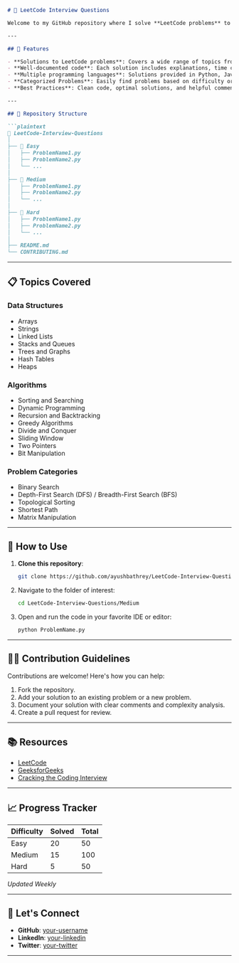 ```markdown
# 🚀 LeetCode Interview Questions

Welcome to my GitHub repository where I solve **LeetCode problems** to prepare for technical interviews! This repository is organized to help anyone improve their problem-solving skills, understand core algorithms, and become proficient in coding interviews. 💻

---

## 🌟 Features

- **Solutions to LeetCode problems**: Covers a wide range of topics from **arrays** to **dynamic programming**.
- **Well-documented code**: Each solution includes explanations, time complexity, and space complexity analysis.
- **Multiple programming languages**: Solutions provided in Python, Java, or any language suited for the problem.
- **Categorized Problems**: Easily find problems based on difficulty or topic.
- **Best Practices**: Clean code, optimal solutions, and helpful comments.

---

## 📁 Repository Structure

```plaintext
📂 LeetCode-Interview-Questions
│
├── 📂 Easy
│   ├── ProblemName1.py
│   ├── ProblemName2.py
│   └── ...
│
├── 📂 Medium
│   ├── ProblemName1.py
│   ├── ProblemName2.py
│   └── ...
│
├── 📂 Hard
│   ├── ProblemName1.py
│   ├── ProblemName2.py
│   └── ...
│
├── README.md
└── CONTRIBUTING.md
```

---

## 📋 Topics Covered

### Data Structures
- Arrays
- Strings
- Linked Lists
- Stacks and Queues
- Trees and Graphs
- Hash Tables
- Heaps

### Algorithms
- Sorting and Searching
- Dynamic Programming
- Recursion and Backtracking
- Greedy Algorithms
- Divide and Conquer
- Sliding Window
- Two Pointers
- Bit Manipulation

### Problem Categories
- Binary Search
- Depth-First Search (DFS) / Breadth-First Search (BFS)
- Topological Sorting
- Shortest Path
- Matrix Manipulation

---

## 🚀 How to Use

1. **Clone this repository**:
   ```bash
   git clone https://github.com/ayushbathrey/LeetCode-Interview-Questions.git
   ```
2. Navigate to the folder of interest:
   ```bash
   cd LeetCode-Interview-Questions/Medium
   ```
3. Open and run the code in your favorite IDE or editor:
   ```bash
   python ProblemName.py
   ```

---

## 🧑‍💻 Contribution Guidelines

Contributions are welcome! Here's how you can help:

1. Fork the repository.
2. Add your solution to an existing problem or a new problem.
3. Document your solution with clear comments and complexity analysis.
4. Create a pull request for review.

---

## 📚 Resources

- [LeetCode](https://leetcode.com/)  
- [GeeksforGeeks](https://www.geeksforgeeks.org/)  
- [Cracking the Coding Interview](https://www.amazon.com/dp/0984782850)

---

## 📈 Progress Tracker

| Difficulty | Solved | Total |
|------------|--------|-------|
| Easy       | 20     | 50    |
| Medium     | 15     | 100   |
| Hard       | 5      | 50    |

*Updated Weekly*

---

## 🤝 Let's Connect

- **GitHub**: [your-username](https://github.com/ayushbathrey)  
- **LinkedIn**: [your-linkedin](https://linkedin.com/in/ayushbathrey)  
- **Twitter**: [your-twitter](https://twitter.com/ayushbathrey)  

---
```
